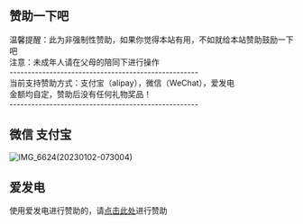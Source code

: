 ## 赞助一下吧<br>
温馨提醒：此为非强制性赞助，如果你觉得本站有用，不如就给本站赞助鼓励一下吧<br>
注意：未成年人请在父母的陪同下进行操作<br>
----------------------------------------------------<br>
当前支持赞助方式：支付宝（alipay），微信（WeChat），爱发电<br>
金额均自定，赞助后没有任何礼物奖品！<br>
----------------------------------------------------<br>
## 微信                                       支付宝<br>
![IMG_6624(20230102-073004)](https://user-images.githubusercontent.com/104074660/210193479-864ad6d2-615d-4994-a51f-23f9c44c3ad6.JPG)<br>

## 爱发电<br>
使用爱发电进行赞助的，请[点击此处](https://afdian.net/a/biliciyun)进行赞助<br>





